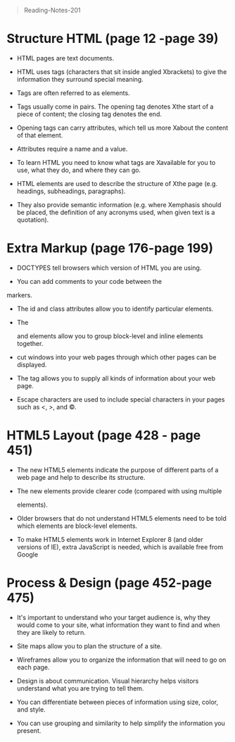 

> Reading-Notes-201


# Structure HTML (page 12 -page 39)
* HTML pages are text documents.

* HTML uses tags (characters that sit inside angled Xbrackets) to give the information they surround special meaning.

* Tags are often referred to as elements.

* Tags usually come in pairs. The opening tag denotes Xthe start of a piece of content; the closing tag denotes the end.

* Opening tags can carry attributes, which tell us more Xabout the content of that element.

* Attributes require a name and a value.

* To learn HTML you need to know what tags are Xavailable for you to use, what they do, and where they can go.

* HTML elements are used to describe the structure of Xthe page (e.g. headings, subheadings, paragraphs).

* They also provide semantic information (e.g. where Xemphasis should be placed, the definition of any acronyms used, when given text is a quotation).

# Extra Markup (page 176-page 199)
* DOCTYPES tell browsers which version of HTML you
are using.

* You can add comments to your code between the
<!-- and --> markers.

* The id and class attributes allow you to identify
particular elements.

* The <div> and <span> elements allow you to group
block-level and inline elements together.

* <iframes> cut windows into your web pages through
which other pages can be displayed.

* The <meta> tag allows you to supply all kinds of
information about your web page.

* Escape characters are used to include special
characters in your pages such as <, >, and ©.

# HTML5 Layout (page 428 - page 451)
* The new HTML5 elements indicate the purpose of
different parts of a web page and help to describe
its structure.

* The new elements provide clearer code (compared
with using multiple <div> elements).

* Older browsers that do not understand HTML5
elements need to be told which elements are
block-level elements.

* To make HTML5 elements work in Internet Explorer 8 (and older versions of IE), extra JavaScript is needed, which is available free from Google



# Process & Design (page 452-page 475)
* It's important to understand who your target audience is, why they would come to your site, what information they want to find and when they are likely to return.

* Site maps allow you to plan the structure of a site.

* Wireframes allow you to organize the information that will need to go on each page.

* Design is about communication. Visual hierarchy helps visitors understand what you are trying to tell them.

* You can differentiate between pieces of information using size, color, and style.

* You can use grouping and similarity to help simplify
the information you present.